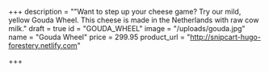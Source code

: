 +++
description = "\"Want to step up your cheese game? Try our mild, yellow Gouda Wheel. This cheese is made in the Netherlands with raw cow milk."
draft = true
id = "GOUDA_WHEEL"
image = "/uploads/gouda.jpg"
name = "Gouda Wheel"
price = 299.95
product_url = "http://snipcart-hugo-forestery.netlify.com"

+++
